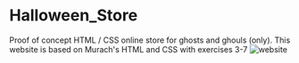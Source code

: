 # Halloween_Store
Proof of concept HTML / CSS online store for ghosts and ghouls (only). This website is based on Murach's HTML and CSS with exercises 3-7
![website](https://github.com/BeigeSweatshirt/Halloween_Store/blob/demo.png)
